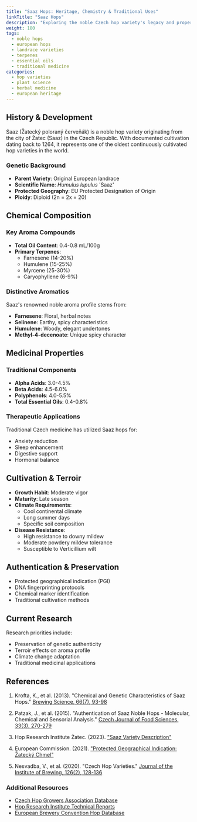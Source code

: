 ```yaml
---
title: "Saaz Hops: Heritage, Chemistry & Traditional Uses"
linkTitle: "Saaz Hops"
description: "Exploring the noble Czech hop variety's legacy and properties"
weight: 180
tags: 
  - noble hops
  - european hops
  - landrace varieties
  - terpenes
  - essential oils
  - traditional medicine
categories:
  - hop varieties
  - plant science
  - herbal medicine
  - european heritage
---
```


## History & Development

Saaz (Žatecký poloraný červeňák) is a noble hop variety originating from the city of Žatec (Saaz) in the Czech Republic. With documented cultivation dating back to 1264, it represents one of the oldest continuously cultivated hop varieties in the world.

### Genetic Background
- **Parent Variety**: Original European landrace
- **Scientific Name**: _Humulus lupulus_ 'Saaz'
- **Protected Geography**: EU Protected Designation of Origin
- **Ploidy**: Diploid (2n = 2x = 20)

## Chemical Composition

### Key Aroma Compounds
- **Total Oil Content**: 0.4-0.8 mL/100g
- **Primary Terpenes**:
  - Farnesene (14-20%)
  - Humulene (15-25%)
  - Myrcene (25-30%)
  - Caryophyllene (6-9%)

### Distinctive Aromatics
Saaz's renowned noble aroma profile stems from:
- **Farnesene**: Floral, herbal notes
- **Selinene**: Earthy, spicy characteristics
- **Humulene**: Woody, elegant undertones
- **Methyl-4-decenoate**: Unique spicy character

## Medicinal Properties

### Traditional Components
- **Alpha Acids**: 3.0-4.5%
- **Beta Acids**: 4.5-6.0%
- **Polyphenols**: 4.0-5.5%
- **Total Essential Oils**: 0.4-0.8%

### Therapeutic Applications
Traditional Czech medicine has utilized Saaz hops for:
- Anxiety reduction
- Sleep enhancement
- Digestive support
- Hormonal balance

## Cultivation & Terroir

- **Growth Habit**: Moderate vigor
- **Maturity**: Late season
- **Climate Requirements**:
  - Cool continental climate
  - Long summer days
  - Specific soil composition
- **Disease Resistance**:
  - High resistance to downy mildew
  - Moderate powdery mildew tolerance
  - Susceptible to Verticillium wilt

## Authentication & Preservation

- Protected geographical indication (PGI)
- DNA fingerprinting protocols
- Chemical marker identification
- Traditional cultivation methods

## Current Research

Research priorities include:
- Preservation of genetic authenticity
- Terroir effects on aroma profile
- Climate change adaptation
- Traditional medicinal applications

## References

1. Krofta, K., et al. (2013). "Chemical and Genetic Characteristics of Saaz Hops." [Brewing Science, 66(7), 93-98](https://doi.org/10.23763/BrSc13-09krofta)

2. Patzak, J., et al. (2015). "Authentication of Saaz Noble Hops - Molecular, Chemical and Sensorial Analysis." [Czech Journal of Food Sciences, 33(3), 270-279](https://doi.org/10.17221/370/2014-CJFS)

3. Hop Research Institute Žatec. (2023). ["Saaz Variety Description"](https://www.chizatec.cz/en/varieties/saaz/)

4. European Commission. (2021). ["Protected Geographical Indication: Žatecký Chmel"](https://agriculture.ec.europa.eu/quality/geographical-indications-register/zatecky-chmel-pgi_en)

5. Nesvadba, V., et al. (2020). "Czech Hop Varieties." [Journal of the Institute of Brewing, 126(2), 128-136](https://doi.org/10.1002/jib.596)

### Additional Resources

- [Czech Hop Growers Association Database](https://www.chmelar.cz/en/varieties/saaz)
- [Hop Research Institute Technical Reports](https://www.chizatec.cz/en/research)
- [European Brewery Convention Hop Database](https://www.brewersofeurope.org/site/ebc/)